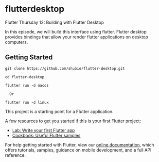 # flutterdesktop

Flutter Thursday 12: Building with Flutter Desktop

In this episode, we will build this interface using flutter. Flutter desktop provides bindings that allow your render flutter applications on desktop computers.

## Getting Started

```
git clone https://github.com/shubie/flutter-desktop.git

cd flutter-desktop

flutter run -d macos

  Or 

flutter run -d linux
```

This project is a starting point for a Flutter application.

A few resources to get you started if this is your first Flutter project:

- [Lab: Write your first Flutter app](https://flutter.dev/docs/get-started/codelab)
- [Cookbook: Useful Flutter samples](https://flutter.dev/docs/cookbook)

For help getting started with Flutter, view our
[online documentation](https://flutter.dev/docs), which offers tutorials,
samples, guidance on mobile development, and a full API reference.

